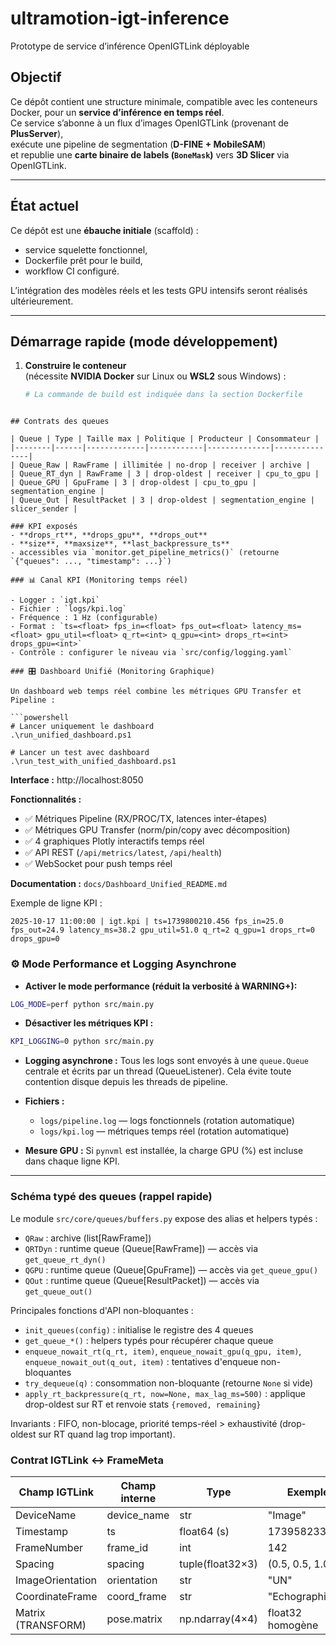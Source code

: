 # ultramotion-igt-inference

Prototype de service d’inférence OpenIGTLink déployable

## Objectif
Ce dépôt contient une structure minimale, compatible avec les conteneurs Docker, pour un **service d’inférence en temps réel**.  
Ce service s’abonne à un flux d’images OpenIGTLink (provenant de **PlusServer**),  
exécute une pipeline de segmentation (**D-FINE + MobileSAM**)  
et republie une **carte binaire de labels (`BoneMask`)** vers **3D Slicer** via OpenIGTLink.

---

## État actuel
Ce dépôt est une **ébauche initiale** (scaffold) :
- service squelette fonctionnel,  
- Dockerfile prêt pour le build,  
- workflow CI configuré.  

L’intégration des modèles réels et les tests GPU intensifs seront réalisés ultérieurement.

---

## Démarrage rapide (mode développement)
1. **Construire le conteneur**  
   (nécessite **NVIDIA Docker** sur Linux ou **WSL2** sous Windows) :

   ```bash
   # La commande de build est indiquée dans la section Dockerfile

```

## Contrats des queues

| Queue | Type | Taille max | Politique | Producteur | Consommateur |
|--------|------|-------------|------------|--------------|---------------|
| Queue_Raw | RawFrame | illimitée | no-drop | receiver | archive |
| Queue_RT_dyn | RawFrame | 3 | drop-oldest | receiver | cpu_to_gpu |
| Queue_GPU | GpuFrame | 3 | drop-oldest | cpu_to_gpu | segmentation_engine |
| Queue_Out | ResultPacket | 3 | drop-oldest | segmentation_engine | slicer_sender |

### KPI exposés
- **drops_rt**, **drops_gpu**, **drops_out**
- **size**, **maxsize**, **last_backpressure_ts**
- accessibles via `monitor.get_pipeline_metrics()` (retourne `{"queues": ..., "timestamp": ...}`)

### 📊 Canal KPI (Monitoring temps réel)

- Logger : `igt.kpi`
- Fichier : `logs/kpi.log`
- Fréquence : 1 Hz (configurable)
- Format : `ts=<float> fps_in=<float> fps_out=<float> latency_ms=<float> gpu_util=<float> q_rt=<int> q_gpu=<int> drops_rt=<int> drops_gpu=<int>`
- Contrôle : configurer le niveau via `src/config/logging.yaml`

### 🎛️ Dashboard Unifié (Monitoring Graphique)

Un dashboard web temps réel combine les métriques GPU Transfer et Pipeline :

```powershell
# Lancer uniquement le dashboard
.\run_unified_dashboard.ps1

# Lancer un test avec dashboard
.\run_test_with_unified_dashboard.ps1
```

**Interface :** http://localhost:8050

**Fonctionnalités :**
- ✅ Métriques Pipeline (RX/PROC/TX, latences inter-étapes)
- ✅ Métriques GPU Transfer (norm/pin/copy avec décomposition)
- ✅ 4 graphiques Plotly interactifs temps réel
- ✅ API REST (`/api/metrics/latest`, `/api/health`)
- ✅ WebSocket pour push temps réel

**Documentation :** `docs/Dashboard_Unified_README.md`

Exemple de ligne KPI :

```
2025-10-17 11:00:00 | igt.kpi | ts=1739800210.456 fps_in=25.0 fps_out=24.9 latency_ms=38.2 gpu_util=51.0 q_rt=2 q_gpu=1 drops_rt=0 drops_gpu=0
```

### ⚙️ Mode Performance et Logging Asynchrone

- **Activer le mode performance (réduit la verbosité à WARNING+):**

```bash
LOG_MODE=perf python src/main.py
```

- **Désactiver les métriques KPI :**

```bash
KPI_LOGGING=0 python src/main.py
```

- **Logging asynchrone :** Tous les logs sont envoyés à une `queue.Queue` centrale et écrits par un thread (QueueListener). Cela évite toute contention disque depuis les threads de pipeline.

- **Fichiers :**
   - `logs/pipeline.log` — logs fonctionnels (rotation automatique)
   - `logs/kpi.log` — métriques temps réel (rotation automatique)

- **Mesure GPU :** Si `pynvml` est installée, la charge GPU (%) est incluse dans chaque ligne KPI.

---


### Schéma typé des queues (rappel rapide)

Le module `src/core/queues/buffers.py` expose des alias et helpers typés :

- `QRaw`   : archive (list[RawFrame])
- `QRTDyn` : runtime queue (Queue[RawFrame]) — accès via `get_queue_rt_dyn()`
- `QGPU`   : runtime queue (Queue[GpuFrame])  — accès via `get_queue_gpu()`
- `QOut`   : runtime queue (Queue[ResultPacket]) — accès via `get_queue_out()`

Principales fonctions d'API non-bloquantes :

- `init_queues(config)` : initialise le registre des 4 queues
- `get_queue_*()` : helpers typés pour récupérer chaque queue
- `enqueue_nowait_rt(q_rt, item)`, `enqueue_nowait_gpu(q_gpu, item)`, `enqueue_nowait_out(q_out, item)` : tentatives d'enqueue non-bloquantes
- `try_dequeue(q)` : consommation non-bloquante (retourne `None` si vide)
- `apply_rt_backpressure(q_rt, now=None, max_lag_ms=500)` : applique drop-oldest sur RT et renvoie stats `{removed, remaining}`

Invariants : FIFO, non-blocage, priorité temps-réel > exhaustivité (drop-oldest sur RT quand lag trop important).


### Contrat IGTLink ↔ FrameMeta

| Champ IGTLink       | Champ interne   | Type              | Exemple             |
|---------------------|-----------------|-------------------|---------------------|
| DeviceName          | device_name     | str               | "Image"             |
| Timestamp           | ts              | float64 (s)       | 1739582334.23       |
| FrameNumber         | frame_id        | int               | 142                 |
| Spacing             | spacing         | tuple(float32×3)  | (0.5, 0.5, 1.0)     |
| ImageOrientation    | orientation     | str               | "UN"                |
| CoordinateFrame     | coord_frame     | str               | "Echographique"     |
| Matrix (TRANSFORM)  | pose.matrix     | np.ndarray(4×4)   | float32 homogène    |
